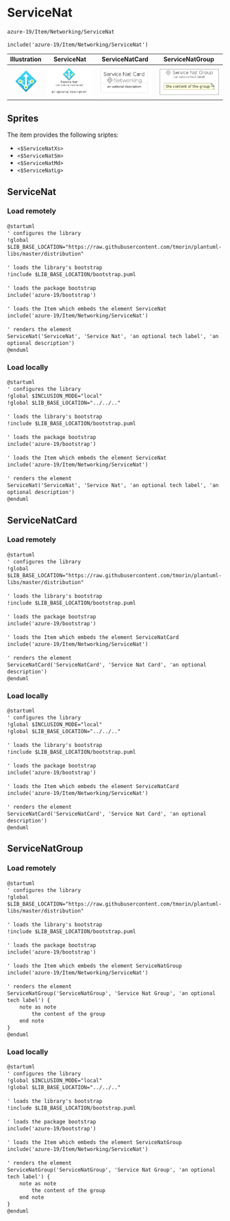 # ServiceNat


```text
azure-19/Item/Networking/ServiceNat
```

```text
include('azure-19/Item/Networking/ServiceNat')
```



| Illustration | ServiceNat | ServiceNatCard | ServiceNatGroup |
| :---: | :---: | :---: | :---: |
| ![illustration for Illustration](../../../azure-19/Item/Networking/ServiceNat.png) | ![illustration for ServiceNat](../../../azure-19/Item/Networking/ServiceNat.Local.png) | ![illustration for ServiceNatCard](../../../azure-19/Item/Networking/ServiceNatCard.Local.png) | ![illustration for ServiceNatGroup](../../../azure-19/Item/Networking/ServiceNatGroup.Local.png) |



## Sprites
The item provides the following sriptes:

- `<$ServiceNatXs>`
- `<$ServiceNatSm>`
- `<$ServiceNatMd>`
- `<$ServiceNatLg>`





## ServiceNat

### Load remotely
```plantuml
@startuml
' configures the library
!global $LIB_BASE_LOCATION="https://raw.githubusercontent.com/tmorin/plantuml-libs/master/distribution"

' loads the library's bootstrap
!include $LIB_BASE_LOCATION/bootstrap.puml

' loads the package bootstrap
include('azure-19/bootstrap')

' loads the Item which embeds the element ServiceNat
include('azure-19/Item/Networking/ServiceNat')

' renders the element
ServiceNat('ServiceNat', 'Service Nat', 'an optional tech label', 'an optional description')
@enduml
```

### Load locally
```plantuml
@startuml
' configures the library
!global $INCLUSION_MODE="local"
!global $LIB_BASE_LOCATION="../../.."

' loads the library's bootstrap
!include $LIB_BASE_LOCATION/bootstrap.puml

' loads the package bootstrap
include('azure-19/bootstrap')

' loads the Item which embeds the element ServiceNat
include('azure-19/Item/Networking/ServiceNat')

' renders the element
ServiceNat('ServiceNat', 'Service Nat', 'an optional tech label', 'an optional description')
@enduml
```

## ServiceNatCard

### Load remotely
```plantuml
@startuml
' configures the library
!global $LIB_BASE_LOCATION="https://raw.githubusercontent.com/tmorin/plantuml-libs/master/distribution"

' loads the library's bootstrap
!include $LIB_BASE_LOCATION/bootstrap.puml

' loads the package bootstrap
include('azure-19/bootstrap')

' loads the Item which embeds the element ServiceNatCard
include('azure-19/Item/Networking/ServiceNat')

' renders the element
ServiceNatCard('ServiceNatCard', 'Service Nat Card', 'an optional description')
@enduml
```

### Load locally
```plantuml
@startuml
' configures the library
!global $INCLUSION_MODE="local"
!global $LIB_BASE_LOCATION="../../.."

' loads the library's bootstrap
!include $LIB_BASE_LOCATION/bootstrap.puml

' loads the package bootstrap
include('azure-19/bootstrap')

' loads the Item which embeds the element ServiceNatCard
include('azure-19/Item/Networking/ServiceNat')

' renders the element
ServiceNatCard('ServiceNatCard', 'Service Nat Card', 'an optional description')
@enduml
```

## ServiceNatGroup

### Load remotely
```plantuml
@startuml
' configures the library
!global $LIB_BASE_LOCATION="https://raw.githubusercontent.com/tmorin/plantuml-libs/master/distribution"

' loads the library's bootstrap
!include $LIB_BASE_LOCATION/bootstrap.puml

' loads the package bootstrap
include('azure-19/bootstrap')

' loads the Item which embeds the element ServiceNatGroup
include('azure-19/Item/Networking/ServiceNat')

' renders the element
ServiceNatGroup('ServiceNatGroup', 'Service Nat Group', 'an optional tech label') {
    note as note
        the content of the group
    end note
}
@enduml
```

### Load locally
```plantuml
@startuml
' configures the library
!global $INCLUSION_MODE="local"
!global $LIB_BASE_LOCATION="../../.."

' loads the library's bootstrap
!include $LIB_BASE_LOCATION/bootstrap.puml

' loads the package bootstrap
include('azure-19/bootstrap')

' loads the Item which embeds the element ServiceNatGroup
include('azure-19/Item/Networking/ServiceNat')

' renders the element
ServiceNatGroup('ServiceNatGroup', 'Service Nat Group', 'an optional tech label') {
    note as note
        the content of the group
    end note
}
@enduml
```

